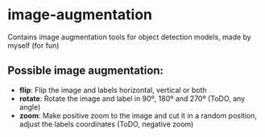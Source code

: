 # image-augmentation
Contains image augmentation tools for object detection models, made by myself (for fun)

## Possible image augmentation:

* **flip**: Flip the image and labels horizontal, vertical or both
* **rotate**: Rotate the image and label in 90º, 180º and 270º (ToDO, any angle)
* **zoom**: Make positive zoom to the image and cut it in a random position, adjust the labels coordinates (ToDO, negative zoom)

